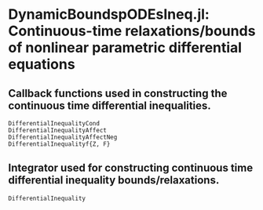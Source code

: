 # **DynamicBoundspODEsIneq.jl**: Continuous-time relaxations/bounds of nonlinear parametric differential equations

## Callback functions used in constructing the continuous time differential inequalities.

```@docs
DifferentialInequalityCond
DifferentialInequalityAffect
DifferentialInequalityAffectNeg
DifferentialInequalityf{Z, F}
```

## Integrator used for constructing continuous time differential inequality bounds/relaxations.
```@docs
DifferentialInequality
```
